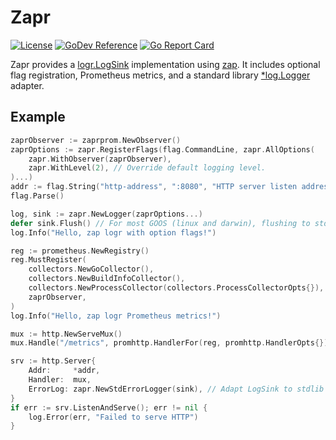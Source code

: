 # Zapr
[![License](https://img.shields.io/badge/license-mit-blue.svg?style=for-the-badge)](https://raw.githubusercontent.com/abursavich/zapr/master/LICENSE)
[![GoDev Reference](https://img.shields.io/static/v1?logo=go&logoColor=white&color=00ADD8&label=dev&message=reference&style=for-the-badge)](https://pkg.go.dev/bursavich.dev/zapr)
[![Go Report Card](https://goreportcard.com/badge/bursavich.dev/zapr?style=for-the-badge)](https://goreportcard.com/report/bursavich.dev/zapr)


Zapr provides a [logr.LogSink](https://pkg.go.dev/github.com/go-logr/logr#LogSink) implementation using [zap](https://pkg.go.dev/go.uber.org/zap). It includes optional flag registration, Prometheus metrics, and a standard library [*log.Logger](https://pkg.go.dev/log#Logger) adapter.

## Example

```go
zaprObserver := zaprprom.NewObserver()
zaprOptions := zapr.RegisterFlags(flag.CommandLine, zapr.AllOptions(
    zapr.WithObserver(zaprObserver),
    zapr.WithLevel(2), // Override default logging level.
)...)
addr := flag.String("http-address", ":8080", "HTTP server listen address.")
flag.Parse()

log, sink := zapr.NewLogger(zaprOptions...)
defer sink.Flush() // For most GOOS (linux and darwin), flushing to stderr is a no-op.
log.Info("Hello, zap logr with option flags!")

reg := prometheus.NewRegistry()
reg.MustRegister(
    collectors.NewGoCollector(),
    collectors.NewBuildInfoCollector(),
    collectors.NewProcessCollector(collectors.ProcessCollectorOpts{}),
    zaprObserver,
)
log.Info("Hello, zap logr Prometheus metrics!")

mux := http.NewServeMux()
mux.Handle("/metrics", promhttp.HandlerFor(reg, promhttp.HandlerOpts{}))

srv := http.Server{
    Addr:     *addr,
    Handler:  mux,
    ErrorLog: zapr.NewStdErrorLogger(sink), // Adapt LogSink to stdlib *log.Logger.
}
if err := srv.ListenAndServe(); err != nil {
    log.Error(err, "Failed to serve HTTP")
}
```
